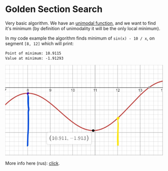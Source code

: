 # Golden Section Search

Very basic algorithm. We have an [unimodal function](https://en.wikipedia.org/wiki/Unimodality), and we want to find it's minimum (by definition of unimodality it will be the only local minimum).

In my code example the algorithm finds minimum of `sin(x) - 10 / x`, on segment `[8, 12]` which will print:

```
Point of minimum: 10.9115
Value at minimum: -1.91293
```

![Function graphic build with Desmos](https://github.com/dmitrii-artuhov/optimization-algorithms/blob/master/2-golden-section-search/assets/golden-section-search-1.jpg)

More info here (rus): [click](http://www.machinelearning.ru/wiki/index.php?title=%D0%9C%D0%B5%D1%82%D0%BE%D0%B4_%D0%B7%D0%BE%D0%BB%D0%BE%D1%82%D0%BE%D0%B3%D0%BE_%D1%81%D0%B5%D1%87%D0%B5%D0%BD%D0%B8%D1%8F._%D0%A1%D0%B8%D0%BC%D0%BC%D0%B5%D1%82%D1%80%D0%B8%D1%87%D0%BD%D1%8B%D0%B5_%D0%BC%D0%B5%D1%82%D0%BE%D0%B4%D1%8B).